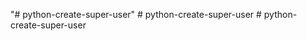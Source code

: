 "# python-create-super-user" 
#   p y t h o n - c r e a t e - s u p e r - u s e r  
 #   p y t h o n - c r e a t e - s u p e r - u s e r  
 